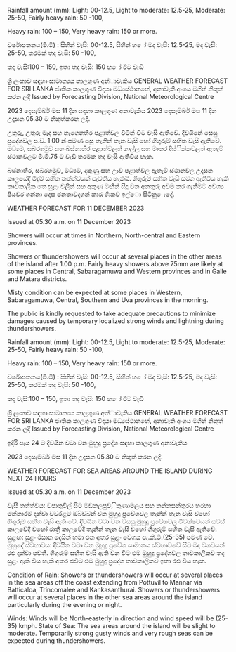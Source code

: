 Rainfall amount (mm): Light: 00-12.5, Light to moderate: 12.5-25, Moderate: 25-50, Fairly heavy rain: 50 -100,

Heavy rain: 100 – 150, Very heavy rain: 150 or more.

වර්ෂාපතනය(මි.මී) : සිහින් වැසි: 00-12.5, සිහින් හ ෝ මද වැසි: 12.5-25, මද වැසි: 25-50, තරමක් තද වැසි: 50 -100,

තද වැසි:100 – 150, ඉතා තද වැසි: 150 හ ෝ ඊට වැඩි

ශ්‍රී ලංකාව සඳහා සාමාන්‍යය කාලගුණ අන්‍ාවැකිය GENERAL WEATHER FORECAST FOR SRI LANKA ජාතික කාලගුණ විදයා මධ්‍යස්ථානහේ, අනාවැකි අංශය මගින් නිකුත් කරන ලදි Issued by Forecasting Division, National Meteorological Centre

2023 දෙසැම්බර් මස 11 දින සඳහා කාලගුණ අනාවැකිය 2023 දෙසැම්බර් මස 11 දින උදෑසන 05.30 ට නිකුත්කරන ලදි.

උතුරු, උතුරු මැද සහ නැගෙනහිර පළාත්වල විටින් විට වැසි ඇතිවේ. දිවයිනේ සෙසු ප්‍රදේශවල ප.ව. 1.00 න් පමණ පසු තැනින් තැන වැසි හෝ ගිගුරුම් සහිත වැසි ඇතිවේ. මධ්‍යම, සබරගමුව සහ බස්නාහිර පළාත්වලත් ගාල්ල සහ මාතර දිස්ික්කවලත් ඇතැම් ස්ථානවලට මි.මී.75 ට වැඩි තරමක තද වැසි ඇතිවිය හැක.

බස්නාහිර, සබරගමුව, මධ්‍යම, දකුණු සහ ඌව පළාත්වල ඇතැම් ස්ථානවල උදෑසන කාලයේදී මීදුම් සහිත තත්ත්වයක් පැවතිය හැකියි. ගිගුරුම් සහිත වැසි සමග ඇතිවිය හැකි තාවකාලික තෙ සුළං වලින් සහ අකුණු මඟින් සිදු වන අනතුරු අවම කර ගැනීමට අවශ්‍ය පියවර ගන්නා දෙස ජනතාවදගන් කාරුණිකව ඉල්ො සිටිනු ෙැදේ.

WEATHER FORECAST FOR 11 DECEMBER 2023

Issued at 05.30 a.m. on 11 December 2023

Showers will occur at times in Northern, North-central and Eastern provinces.

Showers or thundershowers will occur at several places in the other areas of the island after 1.00 p.m. Fairly heavy showers above 75mm are likely at some places in Central, Sabaragamuwa and Western provinces and in Galle and Matara districts.

Misty condition can be expected at some places in Western, Sabaragamuwa, Central, Southern and Uva provinces in the morning.

The public is kindly requested to take adequate precautions to minimize damages caused by temporary localized strong winds and lightning during thundershowers.

Rainfall amount (mm): Light: 00-12.5, Light to moderate: 12.5-25, Moderate: 25-50, Fairly heavy rain: 50 -100,

Heavy rain: 100 – 150, Very heavy rain: 150 or more.

වර්ෂාපතනය(මි.මී) : සිහින් වැසි: 00-12.5, සිහින් හ ෝ මද වැසි: 12.5-25, මද වැසි: 25-50, තරමක් තද වැසි: 50 -100,

තද වැසි:100 – 150, ඉතා තද වැසි: 150 හ ෝ ඊට වැඩි

ශ්‍රී ලංකාව සඳහා සාමාන්‍යය කාලගුණ අන්‍ාවැකිය GENERAL WEATHER FORECAST FOR SRI LANKA ජාතික කාලගුණ විදයා මධ්‍යස්ථානහේ, අනාවැකි අංශය මගින් නිකුත් කරන ලදි Issued by Forecasting Division, National Meteorological Centre

ඉදිරි පැය 24 ට දිවයින වටා වන මුහුදු ප්‍රදේශ සඳහා කාලගුණ අනාවැකිය

2023 දෙසැම්බර් මස 11 දින උදෑසන 05.30 ට නිකුත් කරන ලදි.

WEATHER FORECAST FOR SEA AREAS AROUND THE ISLAND DURING NEXT 24 HOURS

Issued at 05.30 a.m. on 11 December 2023

වැසි තත්ත්වය: වපාතුවිල් සිට මඩකලපුව, ිකුණාමලය සහ කන්කසන්තුරය හරහා මන්නාරම දක්වා වවරළට ඔබ්වබන් වන මුහුදු ප්‍රවේශවල තැනින් තැන වැසි වහෝ ගිගුරුම් සහිත වැසි ඇති වේ. දිවයින වටා වන වසසු මුහුදු ප්‍රවේශවල විවශ්ෂවයන් සවස් කාලවේදී වහෝ රාත්‍රී කාලවේදී තැනින් තැන වැසි වහෝ ගිගුරුම් සහිත වැසි ඇතිවේ. සුළඟ: සුළං ඊසාන දෙසින් හමා එන අතර සුළං වේගය පැ.කි.මී.(25-35) පමණ වේ. මුහුදේ ස්වභාවය: දිවයින වටා වන මුහුදු ප්‍රවේශ සාමානය ස්වභාවවේ සිට මද වශවයන් රළු දක්වා පවතී. ගිගුරුම් සහිත වැසි ඇති වන විට එම මුහුදු ප්‍රදේශවල තාවකාලිකව තද සුළං ඇති විය හැකි අතර එවිට එම මුහුදු ප්‍රදේශ තාවකාලිකව ඉතා රළු විය හැක.

Condition of Rain: Showers or thundershowers will occur at several places in the sea areas off the coast extending from Pottuvil to Mannar via Batticaloa, Trincomalee and Kankasanthurai. Showers or thundershowers will occur at several places in the other sea areas around the island particularly during the evening or night.

Winds: Winds will be North-easterly in direction and wind speed will be (25-35) kmph. State of Sea: The sea areas around the island will be slight to moderate. Temporarily strong gusty winds and very rough seas can be expected during thundershowers.